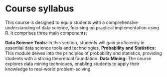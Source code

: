 # Course syllabus

This course is designed to equip students with a comprehensive understanding of data science, focusing on practical implementation using R. It comprises three main components:

**Data Science Tools:** In this section, students will gain proficiency in essential data science tools and technologies.
**Probability and Statistics:** This module delves into the principles of probability and statistics, providing students with a strong theoretical foundation.
**Data Mining:** The course explores data mining techniques, enabling students to apply their knowledge to real-world problem-solving.
